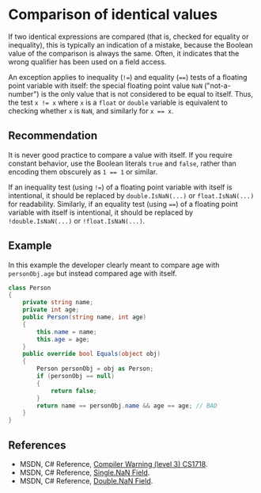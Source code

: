 # Comparison of identical values
If two identical expressions are compared (that is, checked for equality or inequality), this is typically an indication of a mistake, because the Boolean value of the comparison is always the same. Often, it indicates that the wrong qualifier has been used on a field access.

An exception applies to inequality (`!=`) and equality (`==`) tests of a floating point variable with itself: the special floating point value `NaN` ("not-a-number") is the only value that is not considered to be equal to itself. Thus, the test `x != x` where `x` is a `float` or `double` variable is equivalent to checking whether `x` is `NaN`, and similarly for `x == x`.


## Recommendation
It is never good practice to compare a value with itself. If you require constant behavior, use the Boolean literals `true` and `false`, rather than encoding them obscurely as `1 == 1` or similar.

If an inequality test (using `!=`) of a floating point variable with itself is intentional, it should be replaced by `double.IsNaN(...)` or `float.IsNaN(...)` for readability. Similarly, if an equality test (using `==`) of a floating point variable with itself is intentional, it should be replaced by `!double.IsNaN(...)` or `!float.IsNaN(...)`.


## Example
In this example the developer clearly meant to compare age with `personObj.age` but instead compared age with itself.


```csharp
class Person
{
    private string name;
    private int age;
    public Person(string name, int age)
    {
        this.name = name;
        this.age = age;
    }
    public override bool Equals(object obj)
    {
        Person personObj = obj as Person;
        if (personObj == null)
        {
            return false;
        }
        return name == personObj.name && age == age; // BAD
    }
}

```

## References
* MSDN, C\# Reference, [Compiler Warning (level 3) CS1718](http://msdn.microsoft.com/en-GB/library/78kc05h3(v=vs.90).aspx).
* MSDN, C\# Reference, [Single.NaN Field](https://msdn.microsoft.com/en-us/library/system.single.nan(v=vs.110).aspx).
* MSDN, C\# Reference, [Double.NaN Field](https://msdn.microsoft.com/en-us/library/system.double.nan(v=vs.110).aspx).
